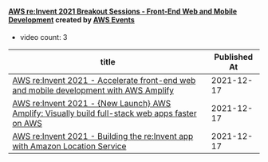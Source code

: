 

#### [AWS re:Invent 2021 Breakout Sessions - Front-End Web and Mobile Development](https://www.youtube.com/playlist?list=PL2yQDdvlhXf9Cg4McKSCdJ-uroabfib16) created by [AWS Events](https://www.youtube.com/channel/UCdoadna9HFHsxXWhafhNvKw)

* video count: 3 

| title                                                                                                                                          | Published At |
| ---------------------------------------------------------------------------------------------------------------------------------------------- | ------------ |
| [AWS re:Invent 2021 - Accelerate front-end web and mobile development with AWS Amplify](https://www.youtube.com/watch?v=HpiedSURPRA)           | 2021-12-17   |
| [AWS re:Invent 2021 - {New Launch} AWS Amplify: Visually build full-stack web apps faster on AWS](https://www.youtube.com/watch?v=NLN-q47uPo0) | 2021-12-17   |
| [AWS re:Invent 2021 - Building the re:Invent app with Amazon Location Service](https://www.youtube.com/watch?v=D0yxgpcmQhQ)                    | 2021-12-17   |